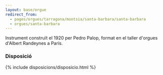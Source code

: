 ```yaml
---
layout: base/orgue
redirect_from:
  - pages/orgues/tarragona/montsia/santa-barbara/santa-barbara
  - orgues/santa-barbara
---
```


Instrument construït el 1920 per Pedro Palop, format en el taller
d'orgues d'Albert Randeynes a París.

### Disposició

{% include disposicions/disposicio.html %}
